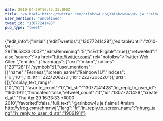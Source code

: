 ```yaml
---
date: 2010-04-29T16:23:33.000Z
title: "<a href='http://twitter.com/rainbow4u'>@rainbow4u</a> je t'aime ! #miam http://yfrog.com/ehmmwj″"
user_mentions: "undefined"
tweet_id: "13077241428"
pub_type: "tweet"
---
```

{"edit_info":{"initial":{"editTweetIds":["13077241428"],"editableUntil":"2010-04-29T16:53:33.000Z","editsRemaining":"5","isEditEligible":true}},"retweeted":false,"source":"<a href=\"http://twitter.com\" rel=\"nofollow\">Twitter Web Client</a>","entities":{"hashtags":[{"text":"miam","indices":["23","28"]}],"symbols":[],"user_mentions":[{"name":"Fearless","screen_name":"Rainbow4U","indices":["0","10"],"id_str":"2227208220","id":"2227208220"}],"urls":[]},"display_text_range":["0","52"],"favorite_count":"0","id_str":"13077241428","in_reply_to_user_id":"19061911","truncated":false,"retweet_count":"0","id":"13077241428","created_at":"Thu Apr 29 16:23:33 +0000 2010","favorited":false,"full_text":"@rainbow4u je t'aime ! #miam http://yfrog.com/ehmmwj","lang":"fr","in_reply_to_screen_name":"nhung_tang","in_reply_to_user_id_str":"19061911"}
